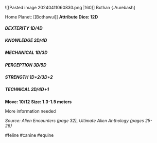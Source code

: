 ![[Pasted image 20240411060830.png |160]]
Bothan {.Aurebash}

Home Planet: [[Bothawui]]
**Attribute Dice: 12D**
##### DEXTERITY 1D/4D
##### KNOWLEDGE 2D/4D
##### MECHANICAL 1D/3D
##### PERCEPTION 3D/5D
##### STRENGTH 1D+2/3D+2
##### TECHNICAL 2D/4D+1
**Move: 10/12**
**Size: 1.3-1.5 meters**

More information needed

*Source: Alien Encounters (page 32), Ultimate Alien Anthology (pages 25-26)*


#feline #canine #equine